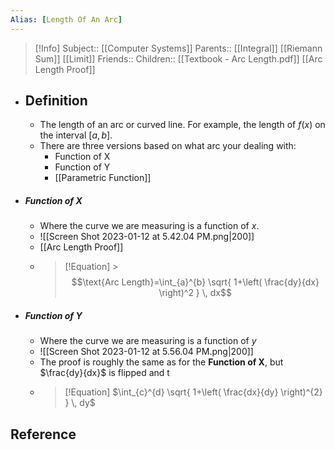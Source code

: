 ```yaml
---
Alias: [Length Of An Arc]
---
```

> [!Info]
> Subject:: [[Computer Systems]]
> Parents:: [[Integral]] [[Riemann Sum]] [[Limit]]
> Friends:: 
> Children:: [[Textbook - Arc Length.pdf]] [[Arc Length Proof]]

- ## Definition
	- The length of an arc or curved line. For example, the length of $f(x)$ on the interval $[a,b]$. 
	- There are three versions based on what arc your dealing with:
		- Function of X
		- Function of Y
		- [[Parametric Function]]
- ##### Function of X
	- Where the curve we are measuring is a function of $x$.
	- ![[Screen Shot 2023-01-12 at 5.42.04 PM.png|200]]
	- [[Arc Length Proof]]
	- > [!Equation]
          > $$\text{Arc Length}=\int_{a}^{b} \sqrt{ 1+\left( \frac{dy}{dx} \right)^2 } \, dx$$
- ##### Function of Y
	- Where the curve we are measuring is a function of $y$
	- ![[Screen Shot 2023-01-12 at 5.56.04 PM.png|200]]
	- The proof is roughly the same as for the **Function of X**, but $\frac{dy}{dx}$ is flipped and t
	- > [!Equation]
	  > $\int_{c}^{d} \sqrt{ 1+\left( \frac{dx}{dy} \right)^{2} } \, dy$


## Reference
